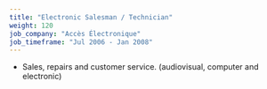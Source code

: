 ```yaml
---
title: "Electronic Salesman / Technician"
weight: 120
job_company: "Accès Électronique"
job_timeframe: "Jul 2006 - Jan 2008"
---
```


* Sales, repairs and customer service. (audiovisual, computer and electronic) 